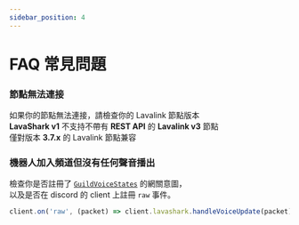```yaml
---
sidebar_position: 4
---
```


# FAQ 常見問題

### 節點無法連接
如果你的節點無法連接，請檢查你的 Lavalink 節點版本  
**LavaShark v1** 不支持不帶有 **REST API** 的 **Lavalink v3** 節點  
僅對版本 **3.7.x** 的 Lavalink 節點兼容  


### 機器人加入頻道但沒有任何聲音播出
檢查你是否註冊了 [`GuildVoiceStates`](https://discord-api-types.dev/api/discord-api-types-v10/enum/GatewayIntentBits) 的網關意圖，  
以及是否在 discord 的 client 上註冊 `raw` 事件。

```js
client.on('raw', (packet) => client.lavashark.handleVoiceUpdate(packet));
```
